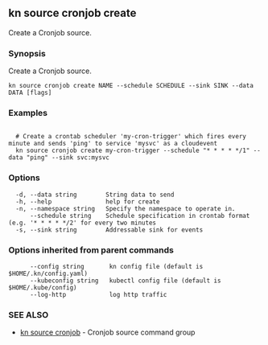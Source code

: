 ## kn source cronjob create

Create a Cronjob source.

### Synopsis

Create a Cronjob source.

```
kn source cronjob create NAME --schedule SCHEDULE --sink SINK --data DATA [flags]
```

### Examples

```

  # Create a crontab scheduler 'my-cron-trigger' which fires every minute and sends 'ping' to service 'mysvc' as a cloudevent
  kn source cronjob create my-cron-trigger --schedule "* * * * */1" --data "ping" --sink svc:mysvc
```

### Options

```
  -d, --data string        String data to send
  -h, --help               help for create
  -n, --namespace string   Specify the namespace to operate in.
      --schedule string    Schedule specification in crontab format (e.g. '* * * * */2' for every two minutes
  -s, --sink string        Addressable sink for events
```

### Options inherited from parent commands

```
      --config string       kn config file (default is $HOME/.kn/config.yaml)
      --kubeconfig string   kubectl config file (default is $HOME/.kube/config)
      --log-http            log http traffic
```

### SEE ALSO

* [kn source cronjob](kn_source_cronjob.md)	 - Cronjob source command group

